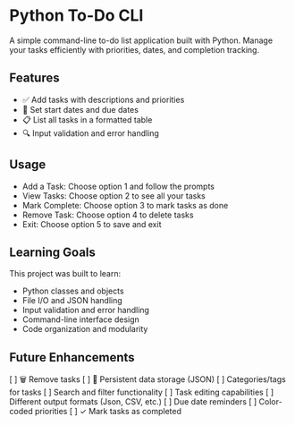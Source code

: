 # Python To-Do CLI

A simple command-line to-do list application built with Python. Manage your tasks efficiently with priorities, dates, and completion tracking.

## Features

- ✅ Add tasks with descriptions and priorities
- 📅 Set start dates and due dates
- 📋 List all tasks in a formatted table
- 🔍 Input validation and error handling

## Usage

- Add a Task: Choose option 1 and follow the prompts
- View Tasks: Choose option 2 to see all your tasks
- Mark Complete: Choose option 3 to mark tasks as done
- Remove Task: Choose option 4 to delete tasks
- Exit: Choose option 5 to save and exit

## Learning Goals

This project was built to learn:

- Python classes and objects
- File I/O and JSON handling
- Input validation and error handling
- Command-line interface design
- Code organization and modularity

## Future Enhancements

[ ] 🗑️ Remove tasks
[ ] 💾 Persistent data storage (JSON) 
[ ] Categories/tags for tasks
[ ] Search and filter functionality
[ ] Task editing capabilities
[ ] Different output formats (Json, CSV, etc.)
[ ] Due date reminders
[ ] Color-coded priorities
[ ] ✓ Mark tasks as completed